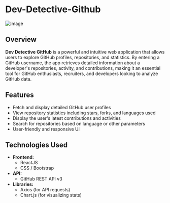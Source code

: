 # Dev-Detective-Github

![image](https://github.com/user-attachments/assets/bbcb3e05-4363-40be-ad5a-e0f306522758)


## Overview
**Dev Detective GitHub** is a powerful and intuitive web application that allows users to explore GitHub profiles, repositories, and statistics. By entering a GitHub username, the app retrieves detailed information about a developer's repositories, activity, and contributions, making it an essential tool for GitHub enthusiasts, recruiters, and developers looking to analyze GitHub data.

## Features
- Fetch and display detailed GitHub user profiles
- View repository statistics including stars, forks, and languages used
- Display the user's latest contributions and activities
- Search for repositories based on language or other parameters
- User-friendly and responsive UI

## Technologies Used
- **Frontend:**
  - ReactJS
  - CSS / Bootstrap
- **API:**
  - GitHub REST API v3
- **Libraries:**
  - Axios (for API requests)
  - Chart.js (for visualizing stats)
